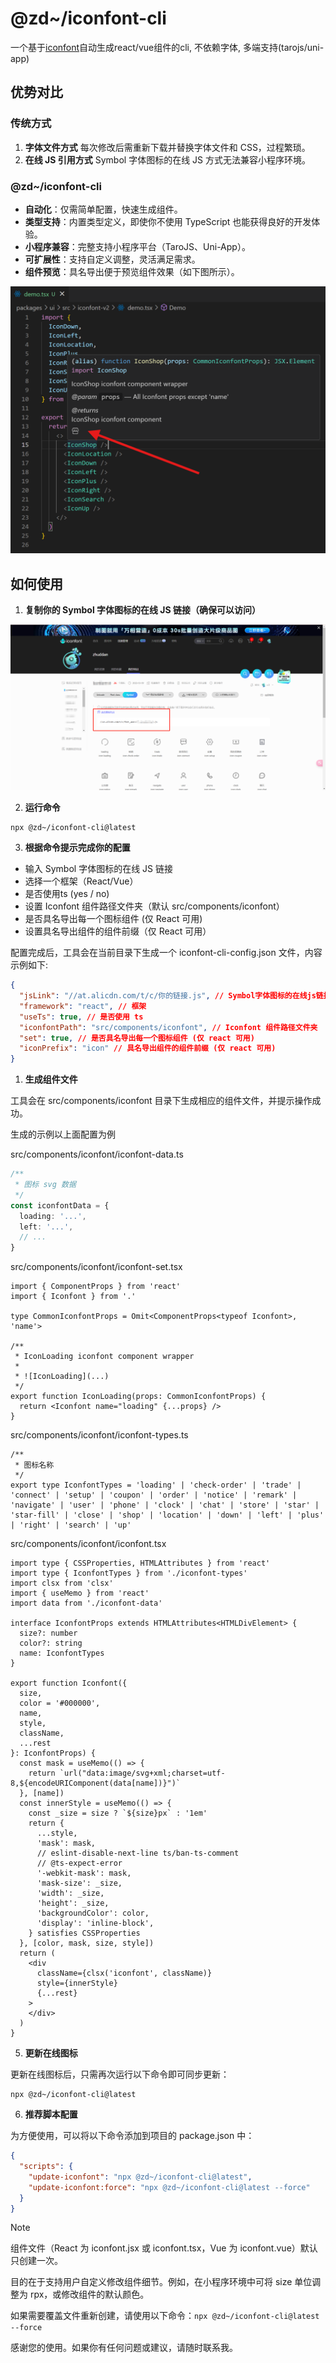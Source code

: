 # @zd~/iconfont-cli

一个基于[iconfont](https://www.iconfont.cn/)自动生成react/vue组件的cli, 不依赖字体, 多端支持(tarojs/uni-app)

## 优势对比

### 传统方式

1. **字体文件方式**
   每次修改后需重新下载并替换字体文件和 CSS，过程繁琐。
2. **在线 JS 引用方式**
   Symbol 字体图标的在线 JS 方式无法兼容小程序环境。

### @zd~/iconfont-cli

- **自动化**：仅需简单配置，快速生成组件。
- **类型支持**：内置类型定义，即使你不使用 TypeScript 也能获得良好的开发体验。
- **小程序兼容**：完整支持小程序平台（TaroJS、Uni-App）。
- **可扩展性**：支持自定义调整，灵活满足需求。
- **组件预览**：具名导出便于预览组件效果（如下图所示）。

![readme.jpg](./.github/code.png)

## 如何使用

1. **复制你的 Symbol 字体图标的在线 JS 链接（确保可以访问）**

![readme.jpg](./.github/readme.jpg)

2. **运行命令**

```shell
npx @zd~/iconfont-cli@latest
```

3. **根据命令提示完成你的配置**

- 输入 Symbol 字体图标的在线 JS 链接
- 选择一个框架（React/Vue）
- 是否使用ts (yes / no)
- 设置 Iconfont 组件路径文件夹（默认 src/components/iconfont）
- 是否具名导出每一个图标组件 (仅 React 可用)
- 设置具名导出组件的组件前缀（仅 React 可用）

配置完成后，工具会在当前目录下生成一个 iconfont-cli-config.json 文件，内容示例如下:

```json
{
  "jsLink": "//at.alicdn.com/t/c/你的链接.js", // Symbol字体图标的在线js链接
  "framework": "react", // 框架
  "useTs": true, // 是否使用 ts
  "iconfontPath": "src/components/iconfont", // Iconfont 组件路径文件夹
  "set": true, // 是否具名导出每一个图标组件 (仅 react 可用)
  "iconPrefix": "icon" // 具名导出组件的组件前缀 (仅 react 可用)
}
```

1. **生成组件文件**

工具会在 src/components/iconfont 目录下生成相应的组件文件，并提示操作成功。

生成的示例以上面配置为例

src/components/iconfont/iconfont-data.ts

```ts
/**
 * 图标 svg 数据
 */
const iconfontData = {
  loading: '...',
  left: '...',
  // ...
}
```

src/components/iconfont/iconfont-set.tsx

```tsx
import { ComponentProps } from 'react'
import { Iconfont } from '.'

type CommonIconfontProps = Omit<ComponentProps<typeof Iconfont>, 'name'>

/**
 * IconLoading iconfont component wrapper
 *
 * ![IconLoading](...)
 */
export function IconLoading(props: CommonIconfontProps) {
  return <Iconfont name="loading" {...props} />
}
```

src/components/iconfont/iconfont-types.ts

```tsx
/**
 * 图标名称
 */
export type IconfontTypes = 'loading' | 'check-order' | 'trade' | 'connect' | 'setup' | 'coupon' | 'order' | 'notice' | 'remark' | 'navigate' | 'user' | 'phone' | 'clock' | 'chat' | 'store' | 'star' | 'star-fill' | 'close' | 'shop' | 'location' | 'down' | 'left' | 'plus' | 'right' | 'search' | 'up'
```

src/components/iconfont/iconfont.tsx

```tsx
import type { CSSProperties, HTMLAttributes } from 'react'
import type { IconfontTypes } from './iconfont-types'
import clsx from 'clsx'
import { useMemo } from 'react'
import data from './iconfont-data'

interface IconfontProps extends HTMLAttributes<HTMLDivElement> {
  size?: number
  color?: string
  name: IconfontTypes
}

export function Iconfont({
  size,
  color = '#000000',
  name,
  style,
  className,
  ...rest
}: IconfontProps) {
  const mask = useMemo(() => {
    return `url("data:image/svg+xml;charset=utf-8,${encodeURIComponent(data[name])}")`
  }, [name])
  const innerStyle = useMemo(() => {
    const _size = size ? `${size}px` : '1em'
    return {
      ...style,
      'mask': mask,
      // eslint-disable-next-line ts/ban-ts-comment
      // @ts-expect-error
      '-webkit-mask': mask,
      'mask-size': _size,
      'width': _size,
      'height': _size,
      'backgroundColor': color,
      'display': 'inline-block',
    } satisfies CSSProperties
  }, [color, mask, size, style])
  return (
    <div
      className={clsx('iconfont', className)}
      style={innerStyle}
      {...rest}
    >
    </div>
  )
}
```

5. **更新在线图标**

更新在线图标后，只需再次运行以下命令即可同步更新：

```shell
npx @zd~/iconfont-cli@latest
```

6.  **推荐脚本配置**

为方便使用，可以将以下命令添加到项目的 package.json 中：

```json
{
  "scripts": {
    "update-iconfont": "npx @zd~/iconfont-cli@latest",
    "update-iconfont:force": "npx @zd~/iconfont-cli@latest --force"
  }
}
```

> [!NOTE]
> 组件文件（React 为 iconfont.jsx 或 iconfont.tsx，Vue 为 iconfont.vue）默认只创建一次。
>
> 目的在于支持用户自定义修改组件细节。例如，在小程序环境中可将 size 单位调整为 rpx，或修改组件的默认颜色。
>
> 如果需要覆盖文件重新创建，请使用以下命令：`npx @zd~/iconfont-cli@latest --force`

感谢您的使用。如果你有任何问题或建议，请随时联系我。
